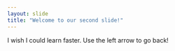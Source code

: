 ```yaml
---
layout: slide
title: "Welcome to our second slide!"
---
```

I wish I could learn faster.
Use the left arrow to go back!
